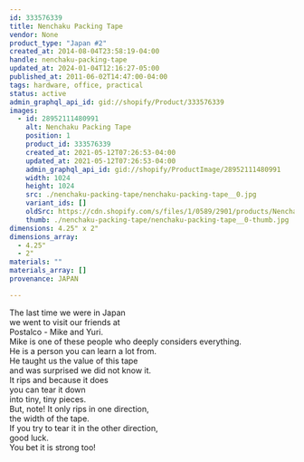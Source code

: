 ```yaml
---
id: 333576339
title: Nenchaku Packing Tape
vendor: None
product_type: "Japan #2"
created_at: 2014-08-04T23:58:19-04:00
handle: nenchaku-packing-tape
updated_at: 2024-01-04T12:16:27-05:00
published_at: 2011-06-02T14:47:00-04:00
tags: hardware, office, practical
status: active
admin_graphql_api_id: gid://shopify/Product/333576339
images:
  - id: 28952111480991
    alt: Nenchaku Packing Tape
    position: 1
    product_id: 333576339
    created_at: 2021-05-12T07:26:53-04:00
    updated_at: 2021-05-12T07:26:53-04:00
    admin_graphql_api_id: gid://shopify/ProductImage/28952111480991
    width: 1024
    height: 1024
    src: ./nenchaku-packing-tape/nenchaku-packing-tape__0.jpg
    variant_ids: []
    oldSrc: https://cdn.shopify.com/s/files/1/0589/2901/products/Nenchaku-Packing-Tape.jpg?v=1620818813
    thumb: ./nenchaku-packing-tape/nenchaku-packing-tape__0-thumb.jpg
dimensions: 4.25" x 2"
dimensions_array:
  - 4.25"
  - 2"
materials: ""
materials_array: []
provenance: JAPAN

---
```


The last time we were in Japan  
we went to visit our friends at  
Postalco - Mike and Yuri.  
Mike is one of these people who deeply considers everything.  
He is a person you can learn a lot from.  
He taught us the value of this tape  
and was surprised we did not know it.  
It rips and because it does  
you can tear it down  
into tiny, tiny pieces.  
But, note! It only rips in one direction,  
the width of the tape.  
If you try to tear it in the other direction,  
good luck.  
You bet it is strong too!